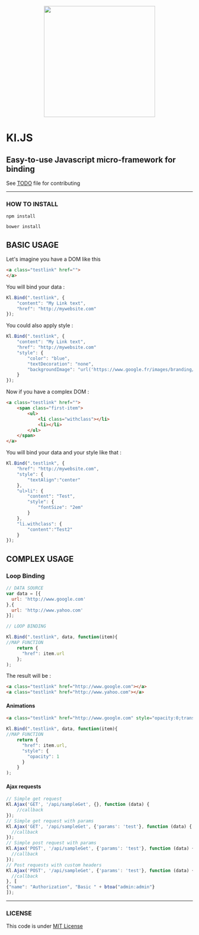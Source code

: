 <p align="center"><img width="300"src="http://www.clementlamoureux.fr/assets/img/kljs.png"></p>

# Kl.JS

## Easy-to-use Javascript micro-framework for binding


See [TODO](TODO.md) file for contributing
***

### HOW TO INSTALL

```
npm install
```
```
bower install
```

## BASIC USAGE

Let's imagine you have a DOM like this

```html
<a class="testlink" href="">
</a>
```

You will bind your data :

```javascript
Kl.Bind(".testlink", {
    "content": "My Link text",
    "href": "http://mywebsite.com"
});
```
You could also apply style :

```javascript
Kl.Bind(".testlink", {
    "content": "My Link text",
    "href": "http://mywebsite.com"
    "style": {
        "color": "blue",
        "textDecoration": "none",
        "backgroundImage": "url('https://www.google.fr/images/branding/googlelogo/1x/googlelogo_color_272x92dp.png')"
    }
});
```

Now if you have a complex DOM : 

```html
<a class="testlink" href="">
    <span class="first-item">
        <ul>
            <li class="withclass"></li>
            <li></li>
        </ul>
    </span>
</a>
```
You will bind your data and your style like that :

```javascript
Kl.Bind(".testlink", {
    "href": "http://mywebsite.com",
    "style": {
        "textAlign":"center"
    },
    "ul>li": {
        "content": "Test",
        "style": {
            "fontSize": "2em"
        }
    },
    "li.withclass": {
        "content":"Test2"
    }
});
```

COMPLEX USAGE
---


### Loop Binding

```javascript
// DATA SOURCE
var data = [{
  url: 'http://www.google.com'
},{
  url: 'http://www.yahoo.com'
}];

// LOOP BINDING

Kl.Bind(".testlink", data, function(item){
//MAP FUNCTION
    return {
      "href": item.url
    };
);
````

The result will be :

```html
<a class="testlink" href="http://www.google.com"></a>
<a class="testlink" href="http://www.yahoo.com"></a>
```

#### Animations

```html
<a class="testlink" href="http://www.google.com" style="opacity:0;transition: opacity 0.3s;"></a>
```
```javascript
Kl.Bind(".testlink", data, function(item){
//MAP FUNCTION
    return {
      "href": item.url,
      "style": {
        "opacity": 1
      }
    }
);
```

#### Ajax requests
```javascript
// Simple get request
Kl.Ajax('GET', '/api/sampleGet', {}, function (data) {
    //callback
});
// Simple get request with params
Kl.Ajax('GET', '/api/sampleGet', {'params': 'test'}, function (data) {
  //callback
});
// Simple post request with params
Kl.Ajax('POST', '/api/sampleGet', {'params': 'test'}, function (data) {
  //callback
});
// Post requests with custom headers
Kl.Ajax('POST', '/api/sampleGet', {'params': 'test'}, function (data) {
  //callback
}, [
{"name": "Authorization", "Basic " + btoa("admin:admin"}
]);

```

***

### LICENSE
 
This code is under [MIT License](LICENSE.txt)